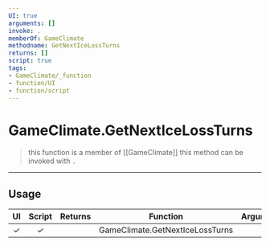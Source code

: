 ```yaml
---
UI: true
arguments: []
invoke: .
memberOf: GameClimate
methodname: GetNextIceLossTurns
returns: []
script: true
tags:
- GameClimate/_function
- function/UI
- function/script
---
```

# GameClimate.GetNextIceLossTurns
> this function is a member of [[GameClimate]]
> this method can be invoked with `.`
-----
## Usage
|  UI | Script | Returns | Function | Arguments |
|:---:|:------:|-------:|:--------:|:---------|
|✓|✓||GameClimate.GetNextIceLossTurns||
